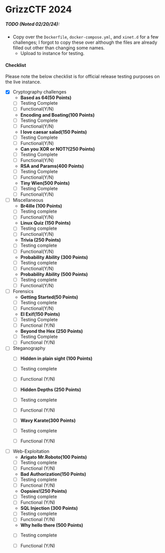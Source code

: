 # GrizzCTF 2024


##### TODO (Noted 02/20/24): 
- Copy over the `Dockerfile`, `docker-compose.yml`, and `xinet.d` for a few challenges; I forgot to copy these over although the files are already filled out other than changing some names.
    - Upload to instance for testing.


#### Checklist

Please note the below checklist is for official release testing purposes on the live instance.

- [x] Cryptography challenges
    - **Based as 64(50 Points)**
    - [ ] Testing Complete
    - [ ] Functional(Y/N)
    - **Encoding and Boating(100 Points)**
    - [ ] Testing Complete
    - [ ] Functional(Y/N)
    - **I love caesar salad(150 Points)**
    - [ ] Testing Complete
    - [ ] Functional(Y/N)
    - **Can you XOR or NOT?(250 Points)**
    - [ ] Testing Complete
    - [ ] Functional(Y/N)
    - **RSA and Params(400 Points)**
    - [ ] Testing Complete
    - [ ] Functional(Y/N)
    - **Tiny Wien(500 Points)**
    - [ ] Testing Complete
    - [ ] Functional(Y/N)

- [ ] Miscellaneous
    - **Br4ille (100 Points)**
    - [ ] Testing complete
    - [ ] Functional(Y/N)
    - **Linux Quiz (150 Points)**
    - [ ] Testing complete
    - [ ] Functional(Y/N)
    - **Trivia (250 Points)**
    - [ ] Testing complete
    - [ ] Functional(Y/N)
    - **Probability Ability (300 Points)**
    - [ ] Testing complete
    - [ ] Functional(Y/N)
    - **Probability Ability (500 Points)**
    - [ ] Testing complete
    - [ ] Functional(Y/N)
    
- [ ] Forensics
    - **Getting Started(50 Points)**
    - [ ] Testing complete
    - [ ] Functional(Y/N)
    - **El Exif(150 Points)**
    - [ ] Testing Complete
    - [ ] Functional (Y/N)
    - **Beyond the Hex (250 Points)**
    - [ ] Testing Complete
    - [ ] Functional (Y/N)

- [ ] Steganography
    - [ ] **Hidden in plain sight (100 Points)**
    - [ ] Testing complete
    - [ ] Functional (Y/N)
    - [ ] **Hidden Depths (250 Points)**
    - [ ] Testing complete
    - [ ] Functional (Y/N)
    - [ ] **Wavy Karate(300 Points)**
    - [ ] Testing complete
    - [ ] Functional (Y/N)


- [ ] Web-Exploitation
    - **Arigato Mr.Roboto(100 Points)**
    - [ ] Testing complete
    - [ ] Functional (Y/N)
    - **Bad Authorization(150 Points)**
    - [ ] Testing complete
    - [ ] Functional (Y/N)
    - **Oopsies!(250 Points)**
    - [ ] Testing complete
    - [ ] Functional (Y/N)
    - **SQL Injection (300 Points)**
    - [ ] Testing complete
    - [ ] Functional (Y/N)
    - **Why hello there (500 Points)**
    - [ ] Testing complete
    - [ ] Functional (Y/N)
    
